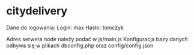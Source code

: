 # citydelivery

Dane do logowania:
Login: max
Hasło: tomczyk

Adres serwera node należy podać w js/main.js
Konfiguracja bazy danych odbywa się w plikach dbconfig.php oraz config/config.json
